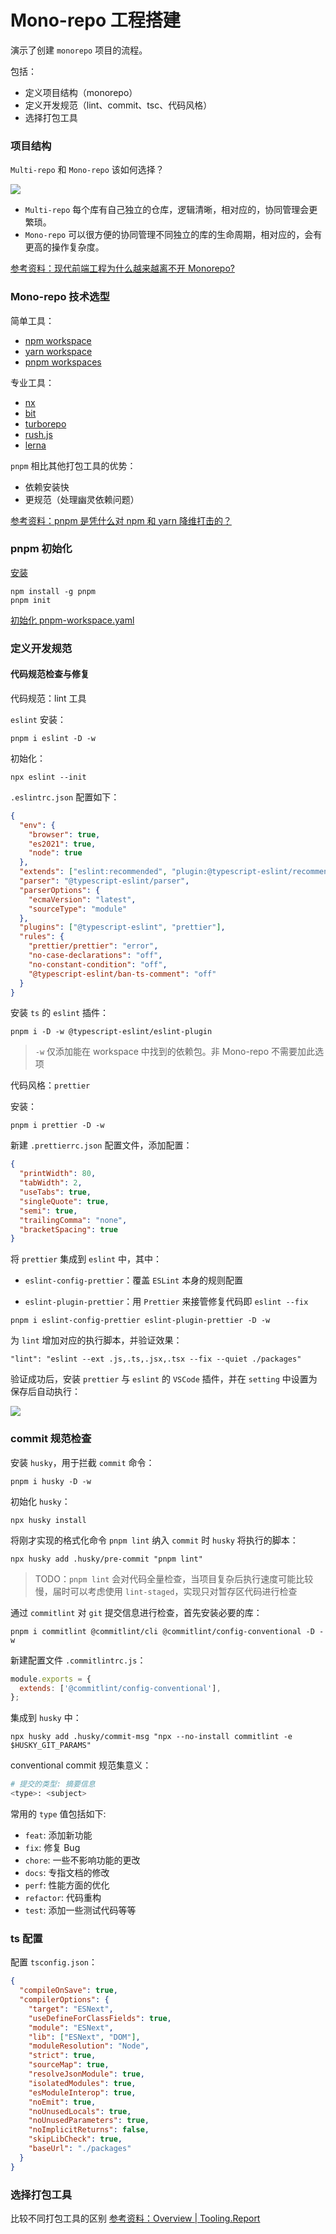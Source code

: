 # Mono-repo 工程搭建

演示了创建 `monorepo` 项目的流程。

包括：

- 定义项目结构（monorepo）
- 定义开发规范（lint、commit、tsc、代码风格）
- 选择打包工具

### 项目结构

`Multi-repo` 和 `Mono-repo` 该如何选择？

![](https://wechatapppro-1252524126.cdn.xiaoeknow.com/appjiz2zqrn2142/image/b_u_622f2474a891b_tuQ1ZmhR/law7gi1g089y.png?imageView2/2/q/80%7CimageMogr2/ignore-error/1)

- `Multi-repo` 每个库有自己独立的仓库，逻辑清晰，相对应的，协同管理会更繁琐。
- `Mono-repo` 可以很方便的协同管理不同独立的库的生命周期，相对应的，会有更高的操作复杂度。

[参考资料：现代前端工程为什么越来越离不开 Monorepo?](https://juejin.cn/post/6944877410827370504)

### Mono-repo 技术选型

简单工具：

- [npm workspace](https://docs.npmjs.com/cli/v7/using-npm/workspaces)
- [yarn workspace](https://classic.yarnpkg.com/lang/en/docs/workspaces/)
- [pnpm workspaces](https://pnpm.io/workspaces)

专业工具：

- [nx](https://nx.dev/)
- [bit](https://bit.dev/)
- [turborepo](https://turborepo.org/)
- [rush.js](https://rushjs.io/)
- [lerna](https://www.lernajs.cn/)

`pnpm` 相比其他打包工具的优势：

- 依赖安装快
- 更规范（处理幽灵依赖问题）

[参考资料：pnpm 是凭什么对 npm 和 yarn 降维打击的？](https://juejin.cn/post/7127295203177676837)

### pnpm 初始化

[安装](https://pnpm.io/zh/installation)

```shell
npm install -g pnpm
pnpm init
```

[初始化 pnpm-workspace.yaml](https://pnpm.io/zh/pnpm-workspace_yaml)

### 定义开发规范

#### 代码规范检查与修复

代码规范：lint 工具

`eslint` 安装：

```shell
pnpm i eslint -D -w
```

初始化：

```shell
npx eslint --init
```

`.eslintrc.json` 配置如下：

```json
{
  "env": {
    "browser": true,
    "es2021": true,
    "node": true
  },
  "extends": ["eslint:recommended", "plugin:@typescript-eslint/recommended", "prettier", "plugin:prettier/recommended"],
  "parser": "@typescript-eslint/parser",
  "parserOptions": {
    "ecmaVersion": "latest",
    "sourceType": "module"
  },
  "plugins": ["@typescript-eslint", "prettier"],
  "rules": {
    "prettier/prettier": "error",
    "no-case-declarations": "off",
    "no-constant-condition": "off",
    "@typescript-eslint/ban-ts-comment": "off"
  }
}
```

安装 `ts` 的 `eslint` 插件：

```shell
pnpm i -D -w @typescript-eslint/eslint-plugin
```

> `-w` 仅添加能在 workspace 中找到的依赖包。非 Mono-repo 不需要加此选项

代码风格：`prettier`

安装：

```shell
pnpm i prettier -D -w
```

新建 `.prettierrc.json` 配置文件，添加配置：

```json
{
  "printWidth": 80,
  "tabWidth": 2,
  "useTabs": true,
  "singleQuote": true,
  "semi": true,
  "trailingComma": "none",
  "bracketSpacing": true
}
```

将 `prettier` 集成到 `eslint` 中，其中：

- `eslint-config-prettier`：覆盖 `ESLint` 本身的规则配置

- `eslint-plugin-prettier`：用 `Prettier` 来接管修复代码即 `eslint --fix`

```shell
pnpm i eslint-config-prettier eslint-plugin-prettier -D -w
```

为 `lint` 增加对应的执行脚本，并验证效果：

```shell
"lint": "eslint --ext .js,.ts,.jsx,.tsx --fix --quiet ./packages"
```

验证成功后，安装 `prettier` 与 `eslint` 的 `VSCode` 插件，并在 `setting` 中设置为保存后自动执行：

![](https://wechatapppro-1252524126.cdn.xiaoeknow.com/appjiz2zqrn2142/image/b_u_622f2474a891b_tuQ1ZmhR/law7gi1g043s.png?imageView2/2/q/80%7CimageMogr2/ignore-error/1)

### commit 规范检查

安装 `husky`，用于拦截 `commit` 命令：

```shell
pnpm i husky -D -w
```

初始化 `husky`：

```shell
npx husky install
```

将刚才实现的格式化命令 `pnpm lint` 纳入 `commit` 时 `husky` 将执行的脚本：

```shell
npx husky add .husky/pre-commit "pnpm lint"
```

> TODO：`pnpm lint` 会对代码全量检查，当项目复杂后执行速度可能比较慢，届时可以考虑使用 `lint-staged`，实现只对暂存区代码进行检查

通过 `commitlint` 对 `git` 提交信息进行检查，首先安装必要的库：

```shell
pnpm i commitlint @commitlint/cli @commitlint/config-conventional -D -w
```

新建配置文件 `.commitlintrc.js`：

```js
module.exports = {
  extends: ['@commitlint/config-conventional'],
};
```

集成到 `husky` 中：

```shell
npx husky add .husky/commit-msg "npx --no-install commitlint -e $HUSKY_GIT_PARAMS"
```

conventional commit 规范集意义：

```sh
# 提交的类型: 摘要信息
<type>: <subject>
```

常用的 `type` 值包括如下:

- `feat`: 添加新功能
- `fix`: 修复 Bug
- `chore`: 一些不影响功能的更改
- `docs`: 专指文档的修改
- `perf`: 性能方面的优化
- `refactor`: 代码重构
- `test`: 添加一些测试代码等等

### ts 配置

配置 `tsconfig.json`：

```json
{
  "compileOnSave": true,
  "compilerOptions": {
    "target": "ESNext",
    "useDefineForClassFields": true,
    "module": "ESNext",
    "lib": ["ESNext", "DOM"],
    "moduleResolution": "Node",
    "strict": true,
    "sourceMap": true,
    "resolveJsonModule": true,
    "isolatedModules": true,
    "esModuleInterop": true,
    "noEmit": true,
    "noUnusedLocals": true,
    "noUnusedParameters": true,
    "noImplicitReturns": false,
    "skipLibCheck": true,
    "baseUrl": "./packages"
  }
}
```

### 选择打包工具

比较不同打包工具的区别 [参考资料：Overview | Tooling.Report](https://bundlers.tooling.report/)
